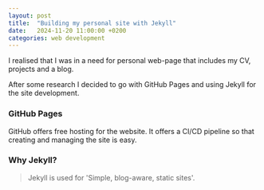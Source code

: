 ```yaml
---
layout: post
title:  "Building my personal site with Jekyll"
date:   2024-11-20 11:00:00 +0200
categories: web development
---
```


I realised that I was in a need for personal web-page that includes my CV, projects and a blog.

After some research I decided to go with GitHub Pages and using Jekyll for the site development. 


### GitHub Pages
GitHub offers free hosting for the website. It offers a CI/CD pipeline so that creating and managing the site is easy.



### Why Jekyll?

> Jekyll is used for 'Simple, blog-aware, static sites'.